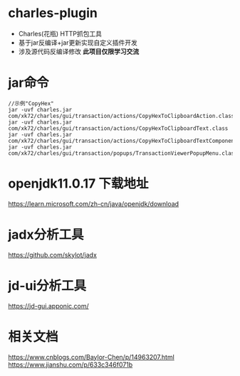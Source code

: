 # charles-plugin
- Charles(花瓶) HTTP抓包工具 
- 基于jar反编译+jar更新实现自定义插件开发
- 涉及源代码反编译修改 **此项目仅限学习交流**

# jar命令
```
//示例"CopyHex"
jar -uvf charles.jar com/xk72/charles/gui/transaction/actions/CopyHexToClipboardAction.class
jar -uvf charles.jar com/xk72/charles/gui/transaction/actions/CopyHexToClipboardText.class
jar -uvf charles.jar com/xk72/charles/gui/transaction/actions/CopyHexToClipboardTextComponent.class
jar -uvf charles.jar com/xk72/charles/gui/transaction/popups/TransactionViewerPopupMenu.class
```

# openjdk11.0.17 下载地址
<https://learn.microsoft.com/zh-cn/java/openjdk/download>

# jadx分析工具
<https://github.com/skylot/jadx>
# jd-ui分析工具
<https://jd-gui.apponic.com/>

# 相关文档
<https://www.cnblogs.com/Baylor-Chen/p/14963207.html>
<br>
<https://www.jianshu.com/p/633c346f071b>
